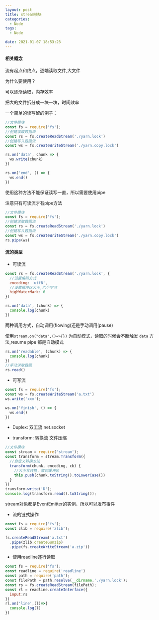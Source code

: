 ```yaml
---
layout: post
title: stream模块
categories:
  - Node
tags:
  - Node

date: 2021-01-07 18:53:23
---
```


#### 相关概念

流有起点和终点，逐端读取文件,大文件

为什么要使用？

可以逐渐读取，内存效率

把大的文件拆分成一块一块，时间效率

一个简单的读写留的例子：

```javascript
//文件模块
const fs = require('fs');
//创建读取数据流 
const rs = fs.createReadStream('./yarn.lock')
//创建写入数据流 
const ws = fs.createWriteStream('./yarn.copy.lock')

rs.on('data', chunk => {
  ws.write(chunk)
})

rs.on('end', () => {
  ws.end()
})
```

使用这种方法不能保证读写一直，所以需要使用pipe

注意只有可读流才有pipe方法

```javascript
//文件模块
const fs = require('fs');
//创建读取数据流 
const rs = fs.createReadStream('./yarn.lock')
//创建写入数据流 
const ws = fs.createWriteStream('./yarn.copy.lock')
rs.pipe(ws)
```

#### 流的类型

+ 可读流

```javascript
const rs = fs.createReadStream('./yarn.lock', {
  //设置编码方式
  encoding: 'utf8',
  //设置缓冲区大小,六个字节
  highWaterMark: 6
})

rs.on('data', (chunk) => {
  console.log(chunk)
})
```

两种调用方式，自动调用(flowing)还是手动调用(pause)

使用`stream.on("data",()=>{})` 为自动模式，读取的时候会不断触发 `data` 方法,resume pipe 都是自动模式

```javascript
rs.on('readable', (chunk) => {
  console.log(chunk)
})
//手动读取数据
rs.read()
```

+ 可写流

```javascript
const fs = require('fs');
const ws = fs.createWriteStream('a.txt')
ws.write('xxx');

ws.on('finish', () => {
  ws.end()
})
```

+ Duplex: 双工流  net.socket

+ transform: 转换流 文件压缩

```javascript
//文件模块
const stream = require('stream');
const transform = stream.Transform({
  //自定义转换方法
  transform(chunk, encoding, cb) {
    //大小写转换，放到缓冲区
    this.push(chunk.toString().toLowerCase())
  }
})
transform.write('D');
console.log(transform.read().toString());
```

stream对象都是EventEmitter的实例，所以可以发布事件

+ 流的链式操作

```javascript
const fs = require('fs');
const zlib = require('zlib');

fs.createReadStream('a.txt')
  .pipe(zlib.createGunzip)
  .pipe(fs.createWriteStream('a.zip'))
```

+ 使用readline逐行读取

```javascript
const fs = require('fs');
const readline = require('readline')
const path = require('path');
const filePath = path.resolve(__dirname,'./yarn.lock');
const rs = fs.createReadStream(filePath);
const rl = readline.createInterface({
  input:rs
})
rl.on('line',(l)=>{
  console.log(l)
})
```

